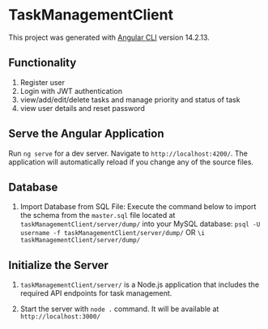 # TaskManagementClient

This project was generated with [Angular CLI](https://github.com/angular/angular-cli) version 14.2.13.

## Functionality

1. Register user
2. Login with JWT authentication
3. view/add/edit/delete tasks and manage priority and status of task
4. view user details and reset password

## Serve the Angular Application 

Run `ng serve` for a dev server. Navigate to `http://localhost:4200/`. The application will automatically reload if you change any of the source files.

## Database

1. Import Database from SQL File:
Execute the command below to import the schema from the `master.sql` file located at `taskManagementClient/server/dump/` into your MySQL database:
    `psql -U username -f taskManagementClient/server/dump/` OR 
    `\i taskManagementClient/server/dump/`

## Initialize the Server

1. `taskManagementClient/server/` is a Node.js application that includes the required API endpoints for task management. 

2. Start the server with `node .` command. It will be available at `http://localhost:3000/`
